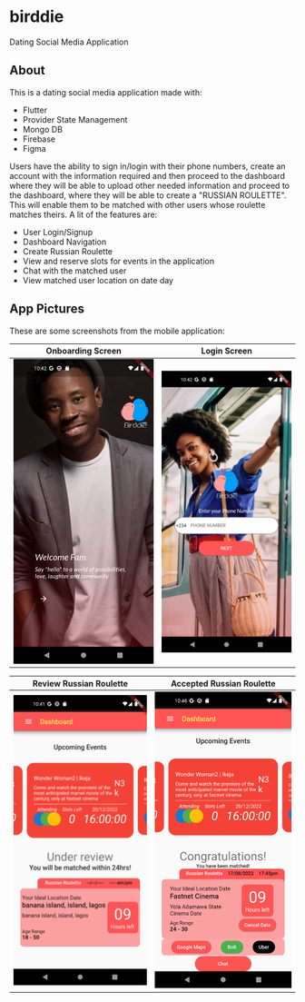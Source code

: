 # birddie

Dating Social Media Application 

## About

This is a dating social media application made with:

* Flutter
* Provider State Management
* Mongo DB
* Firebase
* Figma

Users have the ability to sign in/login with their phone numbers, create an account with the information required and then proceed to the dashboard where they will be able to upload other needed information and proceed to the dashboard, where they will be able to create a "RUSSIAN ROULETTE". This will enable them to be matched with other users whose roulette matches theirs. A lit of the features are:

* User Login/Signup
* Dashboard Navigation
* Create Russian Roulette
* View and reserve slots for events in the application
* Chat with the matched user
* View matched user location on date day

## App Pictures

These are some screenshots from the mobile application:

Onboarding Screen          |  Login Screen
:-------------------------:|:-------------------------:
![Screenshot](./assets/appImages/bONe.png)  |  ![Screenshot](./assets/appImages/bTwo.png)

Review Russian Roulette          |  Accepted Russian Roulette
:-------------------------:|:-------------------------:
![Screenshot](./assets/appImages/bThree.png)  |  ![Screenshot](./assets/appImages/bFour.png)

